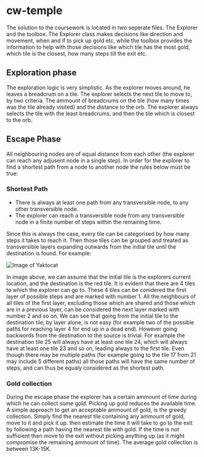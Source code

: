 # cw-temple
The solution to the coursework is located in two seperate files. The Explorer and the toolbox. The Explorer class makes decisions like direction and movement, when and if to pick up gold etc, while the toolbox provides the information to help with those decisions like which tile has the most gold, which tile is the closest, how many steps till the exit etc.

## Exploration phase
The exploration logic is very simplistic. As the explorer moves around, he leaves a breadcrum on a tile. The explorer selects the next tile to move to, by two criteria. The ammount of breadcrums on the tile (how many times was the tile already visited) and the distance to the orb. The explorer always selects the tile with the least breadcrums, and then the tile which is closest to the orb.

## Escape Phase
All neighbouring nodes are of equal distance from each other (the explorer can reach any adjusent node in a single step). In order for the explorer to find a shortest path from a node to another node the rules below must be true:

### Shortest Path
- There is always at least one path from any transversible node, to any other transversible node.
- The explorer can reach a transversible node from any transversible node in a finite number of steps within the remaining time.

Since this is always the case, every tile can be categorised by how many steps it takes to reach it. Then those tiles can be grouped and treated as transversible layers expanding outwards from the initial tile until the destination is found. For example:

![Image of Yaktocat](https://image.ibb.co/k5pWd5/concept2.png)

In image above, we can assume that the initial tile is the explorers current location, and the destination is the red tile. It is evident that there are 4 tiles to which the explorer can go to. These 4 tiles can be conidered the first layer of possible steps and are marked with number 1. All the neighbours of all tiles of the first layer, excluding those which are shared and those which are in a previous layer, can be considered the next layer marked with number 2 and so on. We can see that going from the initial tile to the destination tile, by layer alone, is not easy (for example two of the possible paths for reaching layer 4 for end up in a dead end). However going backwords from the destination to the source is trivial. For example the destination tile 25 will always have at least one tile 24, which will always have at least one tile 23 and so on, leading always to the first tile. Even though there may be multiple paths (for example going to the tile 17 from 21 may include 5 different paths) all those paths will have the same number of steps, and can thus be equaly considered as the shortest path.

### Gold collection
During the escape phase the explorer has a certain ammount of time during which he can collect some gold. Picking up gold reduces the available time. A simple approach to get an acceptable ammount of gold, is the greedy collection. Simply find the nearest tile containing any ammount of gold, move to it and pick it up. then estimate the time it will take to go to the exit by following a path having the nearest tile with gold. If the time is not sufficient then move to the exit without picking anything up (as it might compromise the remaining ammount of time). The average gold collection is between 13K-15K.